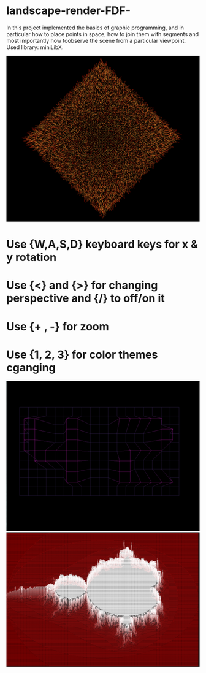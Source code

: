 # landscape-render-FDF-

In this project implemented the basics of graphic programming, and in particular how to place points in space, how to join them with segments and most importantly how toobserve the scene from a particular viewpoint. 
Used library: miniLibX.

 ![alt test](images_src/100.png)

# Use {W,A,S,D} keyboard keys for x & y rotation
# Use {<} and {>} for changing perspective and {/} to off/on it
# Use {+ , -} for zoom
# Use {1, 2, 3} for color themes cganging

![alt test](images_src/42.png)
![alt test](images_src/fractal.png)
